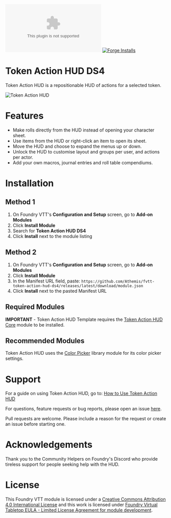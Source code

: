 ![Downloads](https://img.shields.io/github/downloads/Athemis/fvtt-token-action-hud-ds4/latest/module.zip?color=2b82fc&label=DOWNLOADS&style=for-the-badge) [![Forge Installs](https://img.shields.io/badge/dynamic/json?label=Forge%20Installs&query=package.installs&suffix=%25&url=https%3A%2F%2Fforge-vtt.com%2Fapi%2Fbazaar%2Fpackage%2Ftoken-action-hud-ds4&colorB=448d34&style=for-the-badge)](https://forge-vtt.com/bazaar#package=token-action-hud-ds4)

# Token Action HUD DS4

Token Action HUD is a repositionable HUD of actions for a selected token.

![Token Action HUD](.github/readme/token-action-hud-ds4.webp)

# Features
- Make rolls directly from the HUD instead of opening your character sheet.
- Use items from the HUD or right-click an item to open its sheet.
- Move the HUD and choose to expand the menus up or down.
- Unlock the HUD to customise layout and groups per user, and actions per actor.
- Add your own macros, journal entries and roll table compendiums.

# Installation

## Method 1
1. On Foundry VTT's **Configuration and Setup** screen, go to **Add-on Modules**
2. Click **Install Module**
3. Search for **Token Action HUD DS4**
4. Click **Install** next to the module listing

## Method 2
1. On Foundry VTT's **Configuration and Setup** screen, go to **Add-on Modules**
2. Click **Install Module**
3. In the Manifest URL field, paste: `https://github.com/Athemis/fvtt-token-action-hud-ds4/releases/latest/download/module.json`
4. Click **Install** next to the pasted Manifest URL

## Required Modules

**IMPORTANT** - Token Action HUD Template requires the [Token Action HUD Core](https://foundryvtt.com/packages/token-action-hud-core) module to be installed.

## Recommended Modules
Token Action HUD uses the [Color Picker](https://foundryvtt.com/packages/color-picker) library module for its color picker settings.

# Support

For a guide on using Token Action HUD, go to: [How to Use Token Action HUD](https://github.com/Larkinabout/fvtt-token-action-hud-core/wiki/How-to-Use-Token-Action-HUD)

For questions, feature requests or bug reports, please open an issue [here](https://github.com/Larkinabout/fvtt-token-action-hud-core/issues).

Pull requests are welcome. Please include a reason for the request or create an issue before starting one.

# Acknowledgements

Thank you to the Community Helpers on Foundry's Discord who provide tireless support for people seeking help with the HUD.

# License

This Foundry VTT module is licensed under a [Creative Commons Attribution 4.0 International License](https://creativecommons.org/licenses/by/4.0/) and this work is licensed under [Foundry Virtual Tabletop EULA - Limited License Agreement for module development](https://foundryvtt.com/article/license/).
